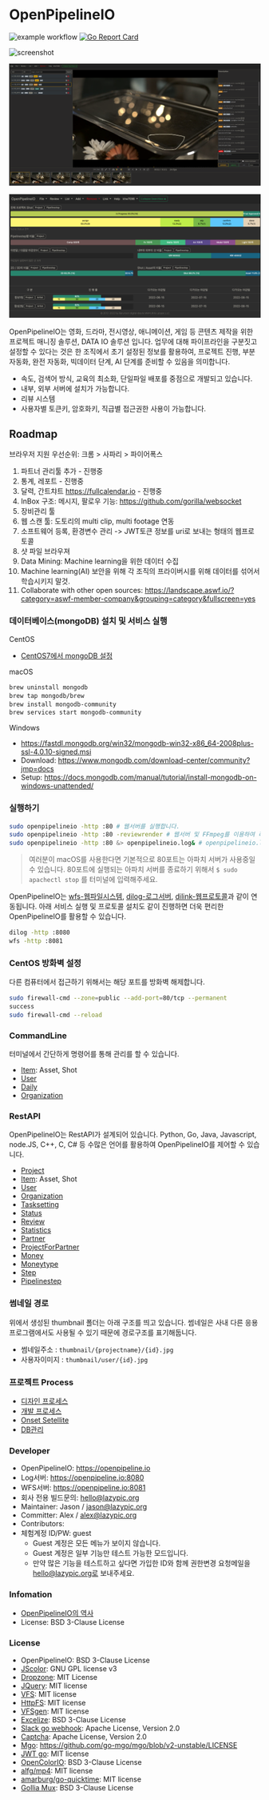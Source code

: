 # OpenPipelineIO
![example workflow](https://github.com/digital-idea/OpenPipelineIO/actions/workflows/go.yml/badge.svg)
[![Go Report Card](https://goreportcard.com/badge/github.com/digital-idea/OpenPipelineIO)](https://goreportcard.com/report/github.com/digital-idea/OpenPipelineIO)

![screenshot](figures/screenshot.png)

![review](figures/review.png)

![statistics](figures/statistics.png)

OpenPipelineIO는 영화, 드라마, 전시영상, 애니메이션, 게임 등 콘텐츠 제작을 위한 프로젝트 매니징 솔루션, DATA IO 솔루션 입니다.
업무에 대해 파이프라인을 구분짓고 설정할 수 있다는 것은 한 조직에서 초기 설정된 정보를 활용하여, 프로젝트 진행, 부분 자동화, 완전 자동화, 빅데이터 단계, AI 단계를 준비할 수 있음을 의미합니다.

- 속도, 검색어 방식, 교육의 최소화, 단일파일 배포를 중점으로 개발되고 있습니다.
- 내부, 외부 서버에 설치가 가능합니다.
- 리뷰 시스템
- 사용자별 토큰키, 암호화키, 직급별 접근권한 사용이 가능합니다.

## Roadmap

브라우저 지원 우선순위: 크롬 > 사파리 > 파이어폭스

1. 파트너 관리툴 추가 - 진행중
1. 통계, 레포트 - 진행중
1. 달력, 간트챠트 <https://fullcalendar.io> - 진행중
1. InBox 구조: 메시지, 팔로우 기능: <https://github.com/gorilla/websocket>
1. 장비관리 툴
1. 웹 스캔 툴: 도토리의 multi clip, multi footage 연동
1. 소프트웨어 등록, 환경변수 관리 -> JWT토큰 정보를 uri로 보내는 형태의 웹프로토콜
1. 샷 파일 브라우져
1. Data Mining: Machine learning을 위한 데이터 수집
1. Machine learning(AI) 보안을 위해 각 조직의 프라이버시를 위해 데이터를 섞어서 학습시키지 말것.
1. Collaborate with other open sources: <https://landscape.aswf.io/?category=aswf-member-company&grouping=category&fullscreen=yes>

### 데이터베이스(mongoDB) 설치 및 서비스 실행

CentOS

- [CentOS7에서 mongoDB 설정](https://github.com/cgiseminar/curriculum/blob/master/docs/install_mongodb.md)

macOS

```bash
brew uninstall mongodb
brew tap mongodb/brew
brew install mongodb-community
brew services start mongodb-community
```

Windows

- <https://fastdl.mongodb.org/win32/mongodb-win32-x86_64-2008plus-ssl-4.0.10-signed.msi>
- Download: <https://www.mongodb.com/download-center/community?jmp=docs>
- Setup: <https://docs.mongodb.com/manual/tutorial/install-mongodb-on-windows-unattended/>

### 실행하기

```bash
sudo openpipelineio -http :80 # 웹서버를 실행합니다.
sudo openpipelineio -http :80 -reviewrender # 웹서버 및 FFmpeg를 이용하여 리뷰를 렌더링하는 서버
sudo openpipelineio -http :80 &> openpipelineio.log& # openpipelineio.log 파일에 로그가 생성되면서 서비스 실행
```

> 여러분이 macOS를 사용한다면 기본적으로 80포트는 아파치 서버가 사용중일 수 있습니다. 80포트에 실행되는 아파치 서버를 종료하기 위해서 `$ sudo apachectl stop` 를 터미널에 입력해주세요.

OpenPipelineIO는 [wfs-웹파일시스템](https://github.com/digital-idea/wfs), [dilog-로그서버](https://github.com/digital-idea/dilog), [dilink-웹프로토콜](https://github.com/digital-idea/dilink)과 같이 연동됩니다. 아래 서비스 실행 및 프로토콜 설치도 같이 진행하면 더욱 편리한 OpenPipelineIO를 활용할 수 있습니다.

```bash
dilog -http :8080
wfs -http :8081
```

### CentOS 방화벽 설정

다른 컴퓨터에서 접근하기 위해서는 해당 포트를 방화벽 해제합니다.

```bash
sudo firewall-cmd --zone=public --add-port=80/tcp --permanent
success
sudo firewall-cmd --reload
```

### CommandLine

터미널에서 간단하게 명령어를 통해 관리를 할 수 있습니다.

- [Item](documents/item.md): Asset, Shot
- [User](documents/user.md)
- [Daily](documents/daily.md)
- [Organization](documents/organization.md)

### RestAPI

OpenPipelineIO는 RestAPI가 설계되어 있습니다.
Python, Go, Java, Javascript, node.JS, C++, C, C# 등 수많은 언어를 활용하여 OpenPipelineIO를 제어할 수 있습니다.

- [Project](documents/rest_project.md)
- [Item](documents/rest_item.md): Asset, Shot
- [User](documents/rest_user.md)
- [Organization](documents/rest_organization.md)
- [Tasksetting](documents/rest_tasksetting.md)
- [Status](documents/rest_status.md)
- [Review](documents/rest_review.md)
- [Statistics](documents/rest_statistics.md)
- [Partner](documents/rest_partner.md)
- [ProjectForPartner](documents/rest_projectforpartner.md)
- [Money](documents/rest_money.md)
- [Moneytype](documents/rest_moneytype.md)
- [Step](documents/rest_step.md)
- [Pipelinestep](documents/rest_pipelinestep.md)

### 썸네일 경로

위에서 생성된 thumbnail 폴더는 아래 구조를 띄고 있습니다.
썸네일은 사내 다른 응용프로그램에서도 사용될 수 있기 때문에 경로구조를 표기해둡니다.

- 썸네일주소 : `thumbnail/{projectname}/{id}.jpg`
- 사용자이미지 : `thumbnail/user/{id}.jpg`

### 프로젝트 Process

- [디자인 프로세스](documents/process_designer.md)
- [개발 프로세스](documents/process_developer.md)
- [Onset Setellite](documents/setellite.md)
- [DB관리](documents/dbbackup.md)

### Developer

- OpenPipelineIO: <https://openpipeline.io>
- Log서버: <https://openpipeline.io:8080>
- WFS서버: <https://openpipeline.io:8081>
- 회사 전용 빌드문의: hello@lazypic.org
- Maintainer: Jason / jason@lazypic.org
- Committer: Alex / alex@lazypic.org
- Contributors:
- 체험계정 ID/PW: guest
  - Guest 계정은 모든 메뉴가 보이지 않습니다.
  - Guest 계정은 일부 기능만 테스트 가능한 모드입니다.
  - 만약 많은 기능을 테스트하고 싶다면 가입한 ID와 함께 권한변경 요청메일을 hello@lazypic.org로 보내주세요.

### Infomation

- [OpenPipelineIO의 역사](documents/history.md)
- License: BSD 3-Clause License

### License

- OpenPipelineIO: BSD 3-Clause License
- [JScolor](http://jscolor.com/download/): GNU GPL license v3
- [Dropzone](https://www.dropzonejs.com): MIT License
- [JQuery](https://jquery.org/license/): MIT license
- [VFS](https://github.com/blang/vfs): MIT license
- [HttpFS](https://github.com/shurcooL/httpfs): MIT license
- [VFSgen](https://github.com/shurcooL/vfsgen): MIT license
- [Excelize](https://github.com/360EntSecGroup-Skylar/excelize): BSD 3-Clause License
- [Slack go webhook](https://github.com/ashwanthkumar/slack-go-webhook): Apache License, Version 2.0
- [Captcha](https://github.com/dchest/captcha): Apache License, Version 2.0
- [Mgo](https://github.com/go-mgo/mgo): <https://github.com/go-mgo/mgo/blob/v2-unstable/LICENSE>
- [JWT go](https://github.com/golang-jwt/jwt): MIT license
- [OpenColorIO](https://github.com/AcademySoftwareFoundation/OpenColorIO): BSD 3-Clause License
- [alfg/mp4](https://github.com/alfg/mp4): MIT license
- [amarburg/go-quicktime](https://github.com/amarburg/go-quicktime): MIT license
- [Gollia Mux](https://github.com/gorilla/mux): BSD 3-Clause License
